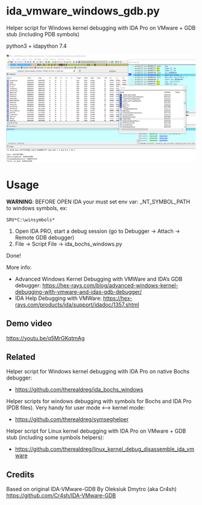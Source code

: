 # ida_vmware_windows_gdb.py
Helper script for Windows kernel debugging with IDA Pro on VMware + GDB stub (including PDB symbols)

python3 + idapython 7.4

![kerneldebugida](img/kerneldebugida.PNG)

# Usage

**WARNING**: BEFORE OPEN IDA your must set env var: _NT_SYMBOL_PATH to windows symbols, ex: 
```
SRV*C:\winsymbols*
```` 

1. Open IDA PRO, start a debug session (go to Debugger -> Attach -> Remote GDB debugger)
2. File -> Script File -> ida_bochs_windows.py

Done!

More info:
- Advanced Windows Kernel Debugging with VMWare and IDA’s GDB debugger: https://hex-rays.com/blog/advanced-windows-kernel-debugging-with-vmware-and-idas-gdb-debugger/
- IDA Help Debugging with VMWare: https://hex-rays.com/products/ida/support/idadoc/1357.shtml

## Demo video

https://youtu.be/q5MrGKqtmAg

## Related 

Helper script for Windows kernel debugging with IDA Pro on native Bochs debugger:
- https://github.com/therealdreg/ida_bochs_windows

Helper scripts for windows debugging with symbols for Bochs and IDA Pro (PDB files). Very handy for user mode <--> kernel mode:
- https://github.com/therealdreg/symseghelper

Helper script for Linux kernel debugging with IDA Pro on VMware + GDB stub (including some symbols helpers):
- https://github.com/therealdreg/linux_kernel_debug_disassemble_ida_vmware

## Credits

Based on original IDA-VMware-GDB By Oleksiuk Dmytro (aka Cr4sh) https://github.com/Cr4sh/IDA-VMware-GDB
